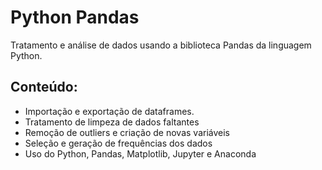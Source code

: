 # Python Pandas
Tratamento e análise de dados usando a biblioteca Pandas da linguagem Python.

## Conteúdo:
* Importação e exportação de dataframes.
* Tratamento de limpeza de dados faltantes
* Remoção de outliers e criação de novas variáveis
* Seleção e geração de frequências dos dados
* Uso do Python, Pandas, Matplotlib, Jupyter e Anaconda
